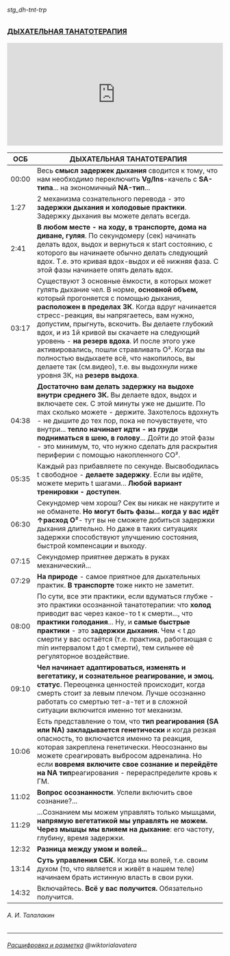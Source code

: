 ###### stg_dh-tnt-trp
### [ДЫХАТЕЛЬНАЯ ТАНАТОТЕРАПИЯ](https://youtu.be/xx_RWXVfaYc) 
<iframe width="100%" height="240" src="https://www.youtube.com/embed/xx_RWXVfaYc" title="YouTube video player" frameborder="0" allow="accelerometer; autoplay; clipboard-write; encrypted-media; gyroscope; picture-in-picture" allowfullscreen></iframe>

| ОСБ | ДЫХАТЕЛЬНАЯ ТАНАТОТЕРАПИЯ |
|-|-|
00:00 |Весь **смысл задержек дыхания** сводится к тому, что нам необходимо переключить **Vg/Ins**-качель с **SA-типа**... на экономичный **NA-тип**...
1:27 |2 механизма сознательного перевода - это **задержки дыхания и холодовые практики**. Задержку дыхания вы можете делать всегда. 
2:41 |**В любом месте - на ходу, в транспорте, дома на диване, гуляя**. По секундомеру (сек) начинать делать вдох, выдох и вернуться к start состоянию, с которого вы начинаете обычно делать следующий вдох. Т.е. это кривая вдох-выдох и её нижняя фаза. С этой фазы начинаете опять делать вдох. 
03:17 | Существуют 3 основные ёмкости, в которых может гулять дыхание чел. В норме, **основной объем,** который прогоняется с помощью дыхания, **расположен в пределах ЗК**. Когда вдруг начинается стресс-реакция, вы напрягаетесь, вам нужно, допустим, прыгнуть, вскочить. Вы делаете глубокий вдох, и из 1й кривой вы скачаете на следующий уровень - **на резерв вдоха**. И после этого уже активировались, пошли стравливать O². Когда вы полностью выдыхаете всё, что накопилось, вы делаете так (см.видео), т.е. вы выдохнули ниже уровня ЗК, на **резерв выдоха**. 
04:38 | **Достаточно вам делать задержку на выдохе внутри среднего ЗК.** Вы делаете вдох, выдох и включаете сек. С этой минуты уже не дышите. По max сколько можете - держите. Захотелось вдохнуть - не дышите до тех пор, пока не почувствуете, что внутри... **тепло начинает идти - из груди подниматься в шею, в голову**... Дойти до этой фазы - это минимум, то, что нужно сделать для раскрытия периферии с помощью накопленного CO². 
05:35 |Каждый раз прибавляете по секунде. Высвободилась t свободное - **делаете задержку**. Если вы идёте, можете мерить t шагами...  **Любой вариант тренировки - доступен**.
06:30 |Секундомер чем хорош? Сек вы никак не накрутите и не обманете. **Но могут быть фазы... когда у вас идёт ↑расход O²**- тут вы не сможете добиться задержки дыхания длительно. Но даже в таких ситуациях задержки способствуют улучшению состояния, быстрой компенсации и выходу. 
07:15 |Секундомер приятнее держать в руках механический... 
07:29 |**На природе** - самое приятное для дыхательных практик. **В транспорте** тоже никто не заметит. 
08:00 |По сути, все эти практики, если вдуматься глубже - это практики осознанной танатотерапии: что **холод** приводит вас через какое-то t к смерти..., что **практики голодания**... Ну, и **самые быстрые практики** - это **задержки дыхания.** Чем < t до смерти у вас остаётся (т.е. практика, работающая с min интервалом t до t смерти), тем сильнее её регуляторное воздействие. 
09:10 | **Чел начинает адаптироваться, изменять и вегетатику, и сознательное реагирование, и эмоц. статус**. Переоценка ценностей происходит, когда смерть стоит за левым плечом. Лучше осознанно работать со смертью тет-а-тет и в сложной ситуации включится именно тот механизм. 
10:06 |Есть представление о том, что **тип реагирования (SA или NA) закладывается генетически** и когда резкая опасность, то включается именно та реакция, которая закреплена генетически.  Неосознанно вы можете среагировать выбросом адреналина. Но если **вовремя включите свое сознание и перейдёте на NA тип**реагирования - перераспределите кровь к ГМ. 
11:02 |**Вопрос осознанности**. Успели включить свое сознание?... 
11:29 |...Сознанием мы можем управлять только мышцами, **напрямую вегетатикой мы управлять не можем.** **Через мышцы** **мы влияем на дыхание**: его частоту, глубину, время задержки. 
12:32 |**Разница между умом и волей...** 
13:14 |**Суть управления СБК**. Когда мы волей, т.е. своим духом  (то, что является и живёт в нашем теле) начинаем брать истинную власть в свои руки. 
14:32 | Включайтесь. **Всё у вас получится.** Обязательно получится. 

###### А. И. Талалакин

***
###### [Расшифровка и разметка](https://t.me/osbmd/4430) @wiktorialavatera
